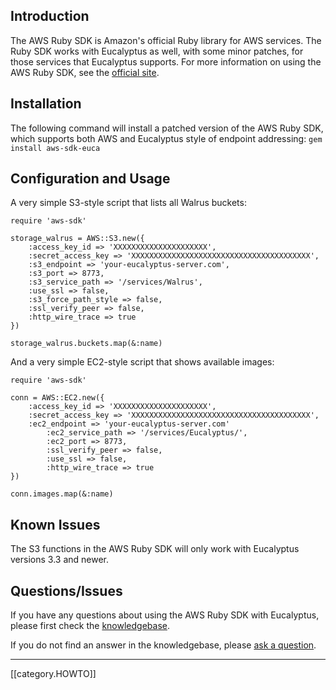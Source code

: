 ## Introduction

The AWS Ruby SDK is Amazon's official Ruby library for AWS services. The Ruby SDK works with Eucalyptus as well, with some minor patches, for those services that Eucalyptus supports.  For more information on using the AWS Ruby SDK, see the [official site](http://aws.amazon.com/sdkforruby/).

## Installation

The following command will install a patched version of the AWS Ruby SDK, which supports both AWS and Eucalyptus style of endpoint addressing: `gem install aws-sdk-euca`

## Configuration and Usage

A very simple S3-style script that lists all Walrus buckets:

```
require 'aws-sdk'
 
storage_walrus = AWS::S3.new({
	:access_key_id => 'XXXXXXXXXXXXXXXXXXXXX',
	:secret_access_key => 'XXXXXXXXXXXXXXXXXXXXXXXXXXXXXXXXXXXXXXXX',
	:s3_endpoint => 'your-eucalyptus-server.com',
	:s3_port => 8773,
	:s3_service_path => '/services/Walrus',
	:use_ssl => false,
	:s3_force_path_style => false,
	:ssl_verify_peer => false,
	:http_wire_trace => true
})
 
storage_walrus.buckets.map(&:name)
```

And a very simple EC2-style script that shows available images:

```
require 'aws-sdk'
 
conn = AWS::EC2.new({
	:access_key_id => 'XXXXXXXXXXXXXXXXXXXXX',
	:secret_access_key => 'XXXXXXXXXXXXXXXXXXXXXXXXXXXXXXXXXXXXXXXX',
	:ec2_endpoint => 'your-eucalyptus-server.com'
        :ec2_service_path => '/services/Eucalyptus/',
        :ec2_port => 8773,
        :ssl_verify_peer => false,
        :use_ssl => false,
        :http_wire_trace => true
})

conn.images.map(&:name)
```

## Known Issues

The S3 functions in the AWS Ruby SDK will only work with Eucalyptus versions 3.3 and newer.

## Questions/Issues

If you have any questions about using the AWS Ruby SDK with Eucalyptus, please first check the [knowledgebase](https://engage.eucalyptus.com/customer/portal/articles/search?q=Ruby).  

If you do not find an answer in the knowledgebase, please [ask a question](https://engage.eucalyptus.com/customer/portal/questions/new?q=Ruby).

***
[[category.HOWTO]]